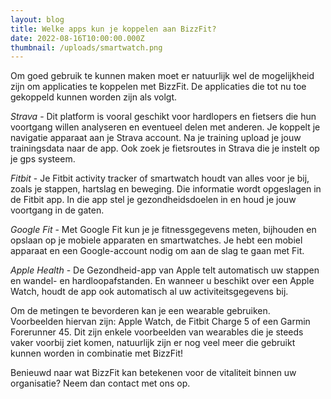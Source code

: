 ```yaml
---
layout: blog
title: Welke apps kun je koppelen aan BizzFit?
date: 2022-08-16T10:00:00.000Z
thumbnail: /uploads/smartwatch.png
---
```

Om goed gebruik te kunnen maken moet er natuurlijk wel de mogelijkheid zijn om applicaties te koppelen met BizzFit. De applicaties die tot nu toe gekoppeld kunnen worden zijn als volgt.

*Strava* - Dit platform is vooral geschikt voor hardlopers en fietsers die hun voortgang willen analyseren en eventueel delen met anderen. Je koppelt je navigatie apparaat aan je Strava account. Na je training upload je jouw trainingsdata naar de app. Ook zoek je fietsroutes in Strava die je instelt op je gps systeem.

*Fitbit* - Je Fitbit activity tracker of smartwatch houdt van alles voor je bij, zoals je stappen, hartslag en beweging. Die informatie wordt opgeslagen in de Fitbit app. In die app stel je gezondheidsdoelen in en houd je jouw voortgang in de gaten.

*Google Fit* - Met Google Fit kun je je fitnessgegevens meten, bijhouden en opslaan op je mobiele apparaten en smartwatches. Je hebt een mobiel apparaat en een Google-account nodig om aan de slag te gaan met Fit.

*Apple Health* - De Gezondheid-app van Apple telt automatisch uw stappen en wandel- en hardloopafstanden. En wanneer u beschikt over een Apple Watch, houdt de app ook automatisch al uw activiteitsgegevens bij.

Om de metingen te bevorderen kan je een wearable gebruiken. Voorbeelden hiervan zijn: Apple Watch, de Fitbit Charge 5 of een Garmin Forerunner 45. Dit zijn enkele voorbeelden van wearables die je steeds vaker voorbij ziet komen, natuurlijk zijn er nog veel meer die gebruikt kunnen worden in combinatie met BizzFit!

Benieuwd naar wat BizzFit kan betekenen voor de vitaliteit binnen uw organisatie? Neem dan contact met ons op.